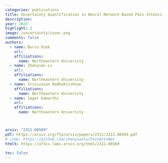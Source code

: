 ```yaml
---
categories: publications
title: Uncertainty Quantification in Neural-Network Based Pain Intensity Estimation
description: 
year: 2023
highlight: 2
image: /uncertainty/cover.png
comments: false
authors:
  - name: Burcu Ozek
    url:
    affiliations:
      name: Northeastern University
  - name: Zhenyuan Lu
    url:
    affiliations:
      name: Northeastern University
  - name: Srinivasan Radhakrishnan
    affiliations: 
      name: Northeastern University
  - name: Sagar Kamarthi
    url:
    affiliations:
      name: Northeastern University



arxiv: "2311.08569"
pdf: https://arxiv.org/ftp/arxiv/papers/2311/2311.08569.pdf
# code: https://github.com/zhenyuanlu/PainAttnNet
html5: https://ar5iv.labs.arxiv.org/html/2311.08569

toc: false
---
```

